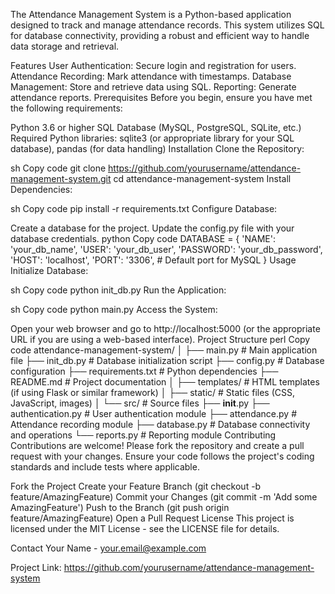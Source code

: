 The Attendance Management System is a Python-based application designed to track and manage attendance records. This system utilizes SQL for database connectivity, providing a robust and efficient way to handle data storage and retrieval.

Features
User Authentication: Secure login and registration for users.
Attendance Recording: Mark attendance with timestamps.
Database Management: Store and retrieve data using SQL.
Reporting: Generate attendance reports.
Prerequisites
Before you begin, ensure you have met the following requirements:

Python 3.6 or higher
SQL Database (MySQL, PostgreSQL, SQLite, etc.)
Required Python libraries: sqlite3 (or appropriate library for your SQL database), pandas (for data handling)
Installation
Clone the Repository:

sh
Copy code
git clone https://github.com/yourusername/attendance-management-system.git
cd attendance-management-system
Install Dependencies:

sh
Copy code
pip install -r requirements.txt
Configure Database:

Create a database for the project.
Update the config.py file with your database credentials.
python
Copy code
DATABASE = {
    'NAME': 'your_db_name',
    'USER': 'your_db_user',
    'PASSWORD': 'your_db_password',
    'HOST': 'localhost',
    'PORT': '3306',  # Default port for MySQL
}
Usage
Initialize Database:

sh
Copy code
python init_db.py
Run the Application:

sh
Copy code
python main.py
Access the System:

Open your web browser and go to http://localhost:5000 (or the appropriate URL if you are using a web-based interface).
Project Structure
perl
Copy code
attendance-management-system/
│
├── main.py             # Main application file
├── init_db.py          # Database initialization script
├── config.py           # Database configuration
├── requirements.txt    # Python dependencies
├── README.md           # Project documentation
│
├── templates/          # HTML templates (if using Flask or similar framework)
│
├── static/             # Static files (CSS, JavaScript, images)
│
└── src/                # Source files
    ├── __init__.py
    ├── authentication.py  # User authentication module
    ├── attendance.py      # Attendance recording module
    ├── database.py        # Database connectivity and operations
    └── reports.py         # Reporting module
Contributing
Contributions are welcome! Please fork the repository and create a pull request with your changes. Ensure your code follows the project's coding standards and include tests where applicable.

Fork the Project
Create your Feature Branch (git checkout -b feature/AmazingFeature)
Commit your Changes (git commit -m 'Add some AmazingFeature')
Push to the Branch (git push origin feature/AmazingFeature)
Open a Pull Request
License
This project is licensed under the MIT License - see the LICENSE file for details.

Contact
Your Name - your.email@example.com

Project Link: https://github.com/yourusername/attendance-management-system

